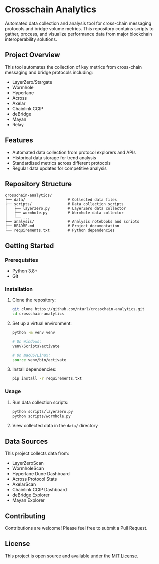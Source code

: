 # Crosschain Analytics

Automated data collection and analysis tool for cross-chain messaging protocols and bridge volume metrics. This repository contains scripts to gather, process, and visualize performance data from major blockchain interoperability solutions.

## Project Overview

This tool automates the collection of key metrics from cross-chain messaging and bridge protocols including:

- LayerZero/Stargate
- Wormhole
- Hyperlane
- Across
- Axelar
- Chainlink CCIP
- deBridge
- Mayan
- Relay

## Features

- Automated data collection from protocol explorers and APIs
- Historical data storage for trend analysis
- Standardized metrics across different protocols
- Regular data updates for competitive analysis

## Repository Structure

```
crosschain-analytics/
├── data/                   # Collected data files
├── scripts/                # Data collection scripts
│   ├── layerzero.py        # LayerZero data collector
│   ├── wormhole.py         # Wormhole data collector
│   └── ...
├── analysis/               # Analysis notebooks and scripts
├── README.md               # Project documentation
└── requirements.txt        # Python dependencies
```

## Getting Started

### Prerequisites

- Python 3.8+
- Git

### Installation

1. Clone the repository:
   ```bash
   git clone https://github.com/nturl/crosschain-analytics.git
   cd crosschain-analytics
   ```

2. Set up a virtual environment:
   ```bash
   python -m venv venv
   
   # On Windows:
   venv\Scripts\activate
   
   # On macOS/Linux:
   source venv/bin/activate
   ```

3. Install dependencies:
   ```bash
   pip install -r requirements.txt
   ```

### Usage

1. Run data collection scripts:
   ```bash
   python scripts/layerzero.py
   python scripts/wormhole.py
   ```

2. View collected data in the `data/` directory

## Data Sources

This project collects data from:
- LayerZeroScan
- WormholeScan
- Hyperlane Dune Dashboard
- Across Protocol Stats
- AxelarScan
- Chainlink CCIP Dashboard
- deBridge Explorer
- Mayan Explorer

## Contributing

Contributions are welcome! Please feel free to submit a Pull Request.

## License

This project is open source and available under the [MIT License](LICENSE).